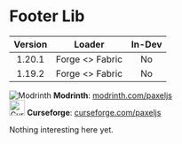 # Footer Lib

| **Version** |   **Loader**    | **In-Dev** |
|:-----------:|:---------------:|:----------:|
|   1.20.1    | Forge <> Fabric |     No     |
|   1.19.2    | Forge <> Fabric |     No     |

<img src="mr.png" alt="Modrinth"/> **Modrinth**: [modrinth.com/paxeljs](https://modrinth.com/mod/footer-lib) \
<img src="cf.png" alt="Curseforge" width="28" height="28"/> **Curseforge**: [curseforge.com/paxeljs](https://www.curseforge.com/minecraft/mc-mods/footerlib)

Nothing interesting here yet.